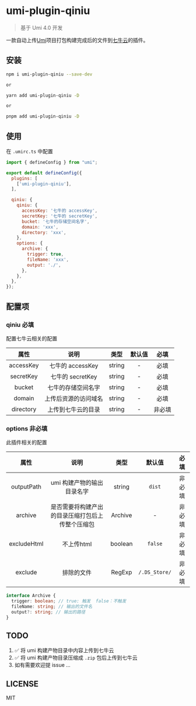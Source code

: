 # umi-plugin-qiniu

> 基于 Umi 4.0 开发

一款自动上传[Umi](https://github.com/umijs/umi)项目打包构建完成后的文件到[七牛云](https://www.qiniu.com/)的插件。


## 安装

```bash
npm i umi-plugin-qiniu --save-dev

or

yarn add umi-plugin-qiniu -D

or

pnpm add umi-plugin-qiniu -D
```

## 使用

在 `.umirc.ts` 中配置

```js
import { defineConfig } from "umi";

export default defineConfig({
  plugins: [
    ['umi-plugin-qiniu'],
  ],

  qiniu: {
    qiniu: {
      accessKey: '七牛的 accessKey',
      secretKey: '七牛的 secretKey',
      bucket: '七牛的存储空间名字',
      domain: 'xxx',
      directory: 'xxx',
    },
    options: {
      archive: {
        trigger: true,
        fileName: 'xxx',
        output: './',
      },
    },
  },
});
```

## 配置项
### qiniu 必填
配置七牛云相关的配置

|  属性   |  说明  | 类型  | 默认值  | 必填  |
|  :----:  | :----:  | :----:  | :----:  | :----:  |
| accessKey  | 七牛的 accessKey | string | - | 必填 |
| secretKey  | 七牛的 secretKey | string | - | 必填 |
| bucket  | 七牛的存储空间名字 | string | - | 必填 |
| domain  | 上传后资源的访问域名 | string | - | 必填 |
| directory  | 上传到七牛云的目录 | string | - | 非必填 |


### options 非必填
此插件相关的配置

|  属性   |  说明  | 类型  | 默认值  | 必填  |
|  :----:  | :----:  | :----:  | :----:  | :----:  |
| outputPath  | umi 构建产物的输出目录名字 | string | `dist` | 非必填 |
| archive  | 是否需要将构建产出的目录压缩打包后上传整个压缩包 | Archive | - | 非必填 |
| excludeHtml  | 不上传html | boolean | `false` | 非必填 |
| exclude  | 排除的文件 | RegExp | `/.DS_Store/` | 非必填 |

```typescript
interface Archive {
  trigger: boolean; // true: 触发  false：不触发
  fileName: string; // 输出的文件名
  output?: string; // 输出的路径
}
```

## TODO
1. ✅ 将 umi 构建产物目录中内容上传到七牛云
2. ✅ 将 umi 构建产物目录压缩成 `.zip` 包后上传到七牛云
3. 如有需要欢迎提 issue ...

## LICENSE
MIT
